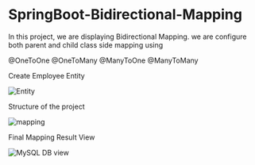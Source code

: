 # SpringBoot-Bidirectional-Mapping

In this project, we are displaying Bidirectional Mapping. we are configure both parent and child class side mapping using

@OneToOne
@OneToMany
@ManyToOne
@ManyToMany

Create Employee Entity

![Entity](https://github.com/Debarjitmohanty/SpringBoot-Bidirectional-Mapping/assets/91021174/2551dfda-223f-49fc-9d3d-f4e47b41e615)

Structure of the project

![mapping](https://github.com/Debarjitmohanty/SpringBoot-Bidirectional-Mapping/assets/91021174/fde2e625-8b26-4d8b-a693-b94c58bcd1cb)

Final Mapping Result View

![MySQL DB view](https://github.com/Debarjitmohanty/SpringBoot-Bidirectional-Mapping/assets/91021174/bc8056e5-c496-4259-b7af-3af04cedaedd)
